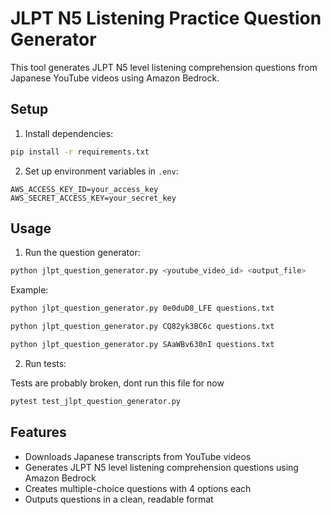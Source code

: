 # JLPT N5 Listening Practice Question Generator

This tool generates JLPT N5 level listening comprehension questions from Japanese YouTube videos using Amazon Bedrock.

## Setup

1. Install dependencies:

```bash
pip install -r requirements.txt
```

2. Set up environment variables in `.env`:

```
AWS_ACCESS_KEY_ID=your_access_key
AWS_SECRET_ACCESS_KEY=your_secret_key
```

## Usage

1. Run the question generator:

```bash
python jlpt_question_generator.py <youtube_video_id> <output_file>
```

Example:

```bash
python jlpt_question_generator.py 0e0duD8_LFE questions.txt
```

```bash
python jlpt_question_generator.py CQ82yk3BC6c questions.txt
```

```bash
python jlpt_question_generator.py SAaWBv630nI questions.txt
```

2. Run tests:

Tests are probably broken, dont run this file for now

```bash
pytest test_jlpt_question_generator.py
```

## Features

- Downloads Japanese transcripts from YouTube videos
- Generates JLPT N5 level listening comprehension questions using Amazon Bedrock
- Creates multiple-choice questions with 4 options each
- Outputs questions in a clean, readable format
